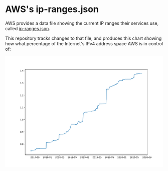 # AWS's ip-ranges.json

AWS provides a data file showing the current IP ranges their
services use, called [ip-ranges.json](https://ip-ranges.amazonaws.com/ip-ranges.json).

This repository tracks changes to that file, and produces this
chart showing how what percentage of the Internet's IPv4 address space
AWS is in control of:

![History of AWS](history_count.png)
